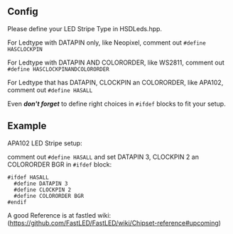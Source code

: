 **Config**
---
Please define your LED Stripe Type in HSDLeds.hpp.

For Ledtype with DATAPIN only, like Neopixel, comment out
`#define HASCLOCKPIN`

For Ledtype with DATAPIN AND COLORORDER, like WS2811, comment out
`#define HASCLOCKPINANDCOLORORDER`

For Ledtype that has DATAPIN, CLOCKPIN an COLORORDER, like APA102, comment out `#define HASALL`

Even ***don't forget*** to define right choices in `#ifdef` blocks to fit
your setup.

**Example**
---
APA102 LED Stripe setup:

comment out `#define HASALL` and
set DATAPIN 3, CLOCKPIN 2 an COLORORDER BGR in `#ifdef` block:


```
#ifdef HASALL
  #define DATAPIN 3
  #define CLOCKPIN 2
  #define COLORORDER BGR
#endif
```

A good Reference is at fastled wiki:
(https://github.com/FastLED/FastLED/wiki/Chipset-reference#upcoming)